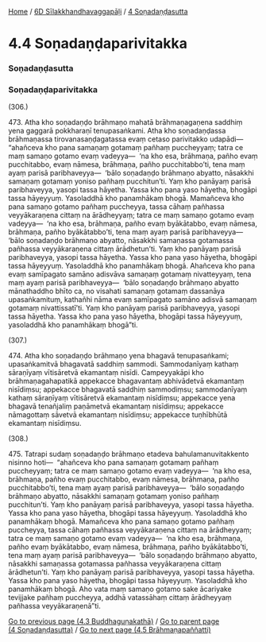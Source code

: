 
[Home](/) / [6D Sīlakkhandhavaggapāḷi](../../6D.md) / [4 Soṇadaṇḍasutta](../4.md)

# 4.4 Soṇadaṇḍaparivitakka

### Soṇadaṇḍasutta

### Soṇadaṇḍaparivitakka

(306.)

473\. Atha kho soṇadaṇḍo brāhmaṇo mahatā brāhmaṇagaṇena saddhiṃ yena gaggarā pokkharaṇī tenupasaṅkami. Atha kho soṇadaṇḍassa brāhmaṇassa tirovanasaṇḍagatassa evaṃ cetaso parivitakko udapādi—  “ahañceva kho pana samaṇaṃ gotamaṃ pañhaṃ puccheyyaṃ; tatra ce maṃ samaṇo gotamo evaṃ vadeyya—  ‘na kho esa, brāhmaṇa, pañho evaṃ pucchitabbo, evaṃ nāmesa, brāhmaṇa, pañho pucchitabbo’ti, tena maṃ ayaṃ parisā paribhaveyya—  ‘bālo soṇadaṇḍo brāhmaṇo abyatto, nāsakkhi samaṇaṃ gotamaṃ yoniso pañhaṃ pucchitun’ti. Yaṃ kho panāyaṃ parisā paribhaveyya, yasopi tassa hāyetha. Yassa kho pana yaso hāyetha, bhogāpi tassa hāyeyyuṃ. Yasoladdhā kho panamhākaṃ bhogā. Mamañceva kho pana samaṇo gotamo pañhaṃ puccheyya, tassa cāhaṃ pañhassa veyyākaraṇena cittaṃ na ārādheyyaṃ; tatra ce maṃ samaṇo gotamo evaṃ vadeyya—  ‘na kho esa, brāhmaṇa, pañho evaṃ byākātabbo, evaṃ nāmesa, brāhmaṇa, pañho byākātabbo’ti, tena maṃ ayaṃ parisā paribhaveyya—  ‘bālo soṇadaṇḍo brāhmaṇo abyatto, nāsakkhi samaṇassa gotamassa pañhassa veyyākaraṇena cittaṃ ārādhetun’ti. Yaṃ kho panāyaṃ parisā paribhaveyya, yasopi tassa hāyetha. Yassa kho pana yaso hāyetha, bhogāpi tassa hāyeyyuṃ. Yasoladdhā kho panamhākaṃ bhogā. Ahañceva kho pana evaṃ samīpagato samāno adisvāva samaṇaṃ gotamaṃ nivatteyyaṃ, tena maṃ ayaṃ parisā paribhaveyya—  ‘bālo soṇadaṇḍo brāhmaṇo abyatto mānathaddho bhīto ca, no visahati samaṇaṃ gotamaṃ dassanāya upasaṅkamituṃ, kathañhi nāma evaṃ samīpagato samāno adisvā samaṇaṃ gotamaṃ nivattissatī’ti. Yaṃ kho panāyaṃ parisā paribhaveyya, yasopi tassa hāyetha. Yassa kho pana yaso hāyetha, bhogāpi tassa hāyeyyuṃ, yasoladdhā kho panamhākaṃ bhogā”ti.

(307.)

474\. Atha kho soṇadaṇḍo brāhmaṇo yena bhagavā tenupasaṅkami; upasaṅkamitvā bhagavatā saddhiṃ sammodi. Sammodanīyaṃ kathaṃ sāraṇīyaṃ vītisāretvā ekamantaṃ nisīdi. Campeyyakāpi kho brāhmaṇagahapatikā appekacce bhagavantaṃ abhivādetvā ekamantaṃ nisīdiṃsu; appekacce bhagavatā saddhiṃ sammodiṃsu; sammodanīyaṃ kathaṃ sāraṇīyaṃ vītisāretvā ekamantaṃ nisīdiṃsu; appekacce yena bhagavā tenañjaliṃ paṇāmetvā ekamantaṃ nisīdiṃsu; appekacce nāmagottaṃ sāvetvā ekamantaṃ nisīdiṃsu; appekacce tuṇhībhūtā ekamantaṃ nisīdiṃsu.

(308.)

475\. Tatrapi sudaṃ soṇadaṇḍo brāhmaṇo etadeva bahulamanuvitakkento nisinno hoti—  “ahañceva kho pana samaṇaṃ gotamaṃ pañhaṃ puccheyyaṃ; tatra ce maṃ samaṇo gotamo evaṃ vadeyya—  ‘na kho esa, brāhmaṇa, pañho evaṃ pucchitabbo, evaṃ nāmesa, brāhmaṇa, pañho pucchitabbo’ti, tena maṃ ayaṃ parisā paribhaveyya—  ‘bālo soṇadaṇḍo brāhmaṇo abyatto, nāsakkhi samaṇaṃ gotamaṃ yoniso pañhaṃ pucchitun’ti. Yaṃ kho panāyaṃ parisā paribhaveyya, yasopi tassa hāyetha. Yassa kho pana yaso hāyetha, bhogāpi tassa hāyeyyuṃ. Yasoladdhā kho panamhākaṃ bhogā. Mamañceva kho pana samaṇo gotamo pañhaṃ puccheyya, tassa cāhaṃ pañhassa veyyākaraṇena cittaṃ na ārādheyyaṃ; tatra ce maṃ samaṇo gotamo evaṃ vadeyya—  ‘na kho esa, brāhmaṇa, pañho evaṃ byākātabbo, evaṃ nāmesa, brāhmaṇa, pañho byākātabbo’ti, tena maṃ ayaṃ parisā paribhaveyya—  ‘bālo soṇadaṇḍo brāhmaṇo abyatto, nāsakkhi samaṇassa gotamassa pañhassa veyyākaraṇena cittaṃ ārādhetun’ti. Yaṃ kho panāyaṃ parisā paribhaveyya, yasopi tassa hāyetha. Yassa kho pana yaso hāyetha, bhogāpi tassa hāyeyyuṃ. Yasoladdhā kho panamhākaṃ bhogā. Aho vata maṃ samaṇo gotamo sake ācariyake tevijjake pañhaṃ puccheyya, addhā vatassāhaṃ cittaṃ ārādheyyaṃ pañhassa veyyākaraṇenā”ti.

[Go to previous page (4.3 Buddhaguṇakathā)](4.3.md) / [Go to parent page (4 Soṇadaṇḍasutta)](../4.md) / [Go to next page (4.5 Brāhmaṇapaññatti)](4.5.md)


